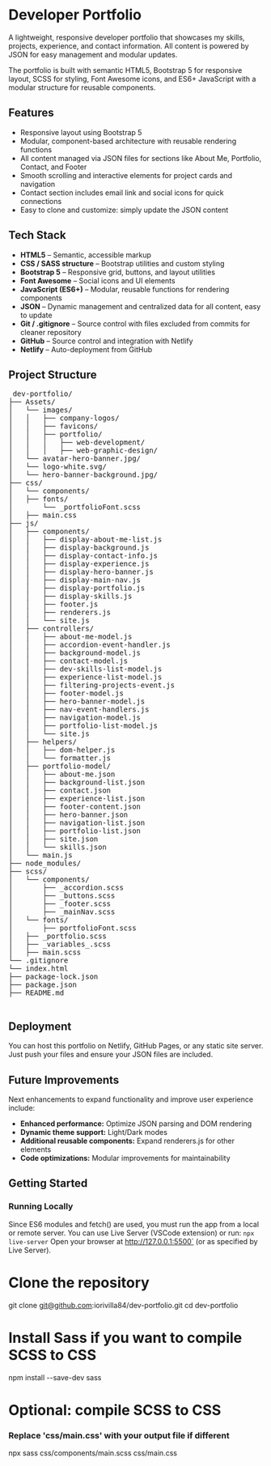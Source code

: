 # Developer Portfolio

A lightweight, responsive developer portfolio that showcases my skills, projects, experience, and contact information. All content is powered by JSON for easy management and modular updates.

The portfolio is built with semantic HTML5, Bootstrap 5 for responsive layout, SCSS for styling, Font Awesome icons, and ES6+ JavaScript with a modular structure for reusable components.

## Features

- Responsive layout using Bootstrap 5
- Modular, component-based architecture with reusable rendering functions
- All content managed via JSON files for sections like About Me, Portfolio, Contact, and Footer
- Smooth scrolling and interactive elements for project cards and navigation
- Contact section includes email link and social icons for quick connections
- Easy to clone and customize: simply update the JSON content

## Tech Stack
- **HTML5** – Semantic, accessible markup
- **CSS / SASS structure** – Bootstrap utilities and custom styling
- **Bootstrap 5** – Responsive grid, buttons, and layout utilities
- **Font Awesome** – Social icons and UI elements
- **JavaScript (ES6+)** – Modular, reusable functions for rendering components
- **JSON** – Dynamic management and centralized data for all content, easy to update
- **Git / .gitignore** – Source control with files excluded from commits for cleaner repository
- **GitHub** – Source control and integration with Netlify
- **Netlify** – Auto-deployment from GitHub

## Project Structure
<pre lang="markdown"> dev-portfolio/
├── Assets/
│   └── images/
│   │   ├── company-logos/
│   │   ├── favicons/
│   │   ├── portfolio/
│   │   │   ├── web-development/
│   │   │   ├── web-graphic-design/
│   └── avatar-hero-banner.jpg/
│   └── logo-white.svg/
│   └── hero-banner-background.jpg/
├── css/
│   └── components/
│   ├── fonts/
│       └── _portfolioFont.scss
│   ├── main.css
├── js/
│   ├── components/
│   │   ├── display-about-me-list.js
│   │   ├── display-background.js
│   │   ├── display-contact-info.js
│   │   ├── display-experience.js
│   │   ├── display-hero-banner.js
│   │   ├── display-main-nav.js
│   │   ├── display-portfolio.js
│   │   ├── display-skills.js
│   │   ├── footer.js
│   │   ├── renderers.js
│   │   └── site.js
│   ├── controllers/
│   │   ├── about-me-model.js
│   │   ├── accordion-event-handler.js
│   │   ├── background-model.js
│   │   ├── contact-model.js
│   │   ├── dev-skills-list-model.js
│   │   ├── experience-list-model.js
│   │   ├── filtering-projects-event.js
│   │   ├── footer-model.js
│   │   ├── hero-banner-model.js
│   │   ├── nav-event-handlers.js
│   │   ├── navigation-model.js
│   │   ├── portfolio-list-model.js
│   │   └── site.js
│   ├── helpers/
│   │   ├── dom-helper.js
│   │   └── formatter.js
│   ├── portfolio-model/
│   │   ├── about-me.json
│   │   ├── background-list.json
│   │   ├── contact.json
│   │   ├── experience-list.json
│   │   ├── footer-content.json
│   │   ├── hero-banner.json
│   │   ├── navigation-list.json
│   │   ├── portfolio-list.json
│   │   ├── site.json
│   │   └── skills.json
│   └── main.js
├── node_modules/
├── scss/
│   └── components/
│       ├── _accordion.scss
│       ├── _buttons.scss
│       ├── _footer.scss
│       ├── _mainNav.scss
│   └── fonts/
│       ├── portfolioFont.scss
│   ├── _portfolio.scss
│   ├── _variables_.scss
│   ├── main.scss
└── .gitignore
└── index.html
├── package-lock.json
├── package.json
├── README.md
 </pre>

## Deployment
You can host this portfolio on Netlify, GitHub Pages, or any static site server. Just push your files and ensure your JSON files are included.

## Future Improvements
Next enhancements to expand functionality and improve user experience include:
- **Enhanced performance:** Optimize JSON parsing and DOM rendering
- **Dynamic theme support:** Light/Dark modes
- **Additional reusable components:** Expand renderers.js for other elements
- **Code optimizations:** Modular improvements for maintainability

## Getting Started
### Running Locally
Since ES6 modules and fetch() are used, you must run the app from a local or remote server.
You can use Live Server (VSCode extension) or run:
`npx live-server`
Open your browser at http://127.0.0.1:5500` (or as specified by Live Server).

# Clone the repository
git clone git@github.com:iorivilla84/dev-portfolio.git
cd dev-portfolio

# Install Sass if you want to compile SCSS to CSS
npm install --save-dev sass

# Optional: compile SCSS to CSS
### Replace 'css/main.css' with your output file if different
npx sass css/components/main.scss css/main.css
